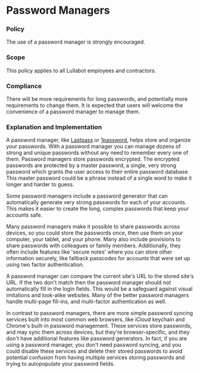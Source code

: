 # Password Managers

### Policy
The use of a password manager is strongly encouraged.

### Scope
This policy applies to all Lullabot employees and contractors.

### Compliance
There will be more requirements for long passwords, and potentially more requirements to change them. It is expected that users will welcome the convenience of a password manager to manage them.

### Explanation and Implementation
A password manager, like [Lastpass](https://lastpass.com/) or [1password](https://agilebits.com/onepassword), helps store and organize your passwords. With a password manager you can manage dozens of strong and unique passwords without any need to remember every one of them. Password managers store passwords encrypted. The encrypted passwords are protected by a master password, a single, very strong password which grants the user access to their entire password database. This master password could be a phrase instead of a single word to make it longer and harder to guess.

Some password managers include a password generator that can automatically generate very strong passwords for each of your accounts. This makes it easier to create the long, complex passwords that keep your accounts safe.

Many password managers make it possible to share passwords across devices, so you could store the passwords once, then use them on your computer, your tablet, and your phone. Many also include provisions to share passwords with colleagues or family members. Additionally, they often include features like 'secure notes' where you can store other information securely, like fallback passcodes for accounts that were set up using two factor authentication.

A password manager can compare the current site's URL to the stored site's URL. If the two don't match then the password manager should not automatically fill in the login fields. This would be a safeguard against visual imitations and look-alike websites. Many of the better password managers handle multi-page fill-ins, and multi-factor authentication as well.

In contrast to password managers, there are more simple password syncing services built into most common web browsers, like iCloud keychain and Chrome's built-in password management. These services store passwords, and may sync them across devices, but they're browser-specific, and they don't have additional features like password generators. In fact, if you are using a password manager, you don't need password syncing, and you could disable these services and delete their stored passwords to avoid potential confusion from having multiple services storing passwords and trying to autopopulate your password fields.
